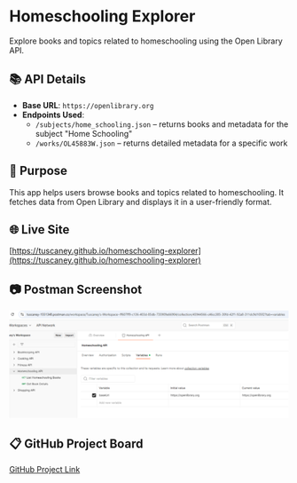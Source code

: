 # Homeschooling Explorer

Explore books and topics related to homeschooling using the Open Library API.

## 📚 API Details
- **Base URL**: `https://openlibrary.org`
- **Endpoints Used**:
  - `/subjects/home_schooling.json` – returns books and metadata for the subject "Home Schooling"
  - `/works/OL45883W.json` – returns detailed metadata for a specific work

## 🔧 Purpose
This app helps users browse books and topics related to homeschooling. It fetches data from Open Library and displays it in a user-friendly format.

## 🌐 Live Site
[https://tuscaney.github.io/homeschooling-explorer](https://tuscaney.github.io/homeschooling-explorer)  


## 📷 Postman Screenshot
![Postman Collection Screenshot](postman-screenshot.png)

## 📋 GitHub Project Board
[GitHub Project Link](https://github.com/Tuscaney/homeschooling-explorer/projects/1)
